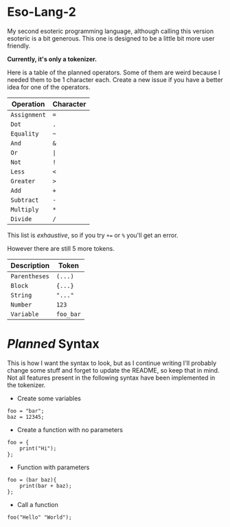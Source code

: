 # Eso-Lang-2
My second esoteric programming language, although calling this version esoteric is a bit generous. This one is designed to be a little bit more user friendly. 

**Currently, it's only a tokenizer.**

Here is a table of the planned operators. Some of them are weird because I needed them to be 1 character each. Create a new issue if you have a better idea for one of the operators.

|Operation|Character|
|---|---|
|`Assignment`|`=`|
|`Dot`|`.`|
|`Equality`|`~`|
|`And`|`&`|
|`Or`|`\|`|
|`Not`|`!`|
|`Less`|`<`|
|`Greater`|`>`|
|`Add`|`+`|
|`Subtract`|`-`|
|`Multiply`|`*`|
|`Divide`|`/`|

This list is _exhaustive_, so if you try `+=` or `%` you'll get an error.

However there are still 5 more tokens.

|Description|Token|
|---|---|
|`Parentheses`|`(...)`|
|`Block`|`{...}`|
|`String`|`"..."`|
|`Number`|`123`|
|`Variable`|`foo_bar`|

# *Planned* Syntax
This is how I want the syntax to look, but as I continue writing I'll probably change some stuff and forget to update the README, so keep that in mind. Not all features present in the following syntax have been implemented in the tokenizer.

- Create some variables
```
foo = "bar";
baz = 12345;
```
- Create a function with no parameters
```
foo = {
    print("Hi");
};
```
- Function with parameters
```
foo = (bar baz){
    print(bar + baz);
};
```
- Call a function
```
foo("Hello" "World");
```